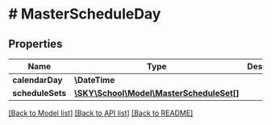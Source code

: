 # # MasterScheduleDay

## Properties

Name | Type | Description | Notes
------------ | ------------- | ------------- | -------------
**calendarDay** | **\DateTime** |  | [optional]
**scheduleSets** | [**\SKY\School\Model\MasterScheduleSet[]**](MasterScheduleSet.md) |  | [optional]

[[Back to Model list]](../../README.md#models) [[Back to API list]](../../README.md#endpoints) [[Back to README]](../../README.md)
